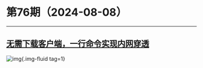 # 第76期（2024-08-08）

---
## [无需下载客户端，一行命令实现内网穿透](https://www.i996.me)
![img](https://ghfast.top/https://raw.githubusercontent.com/xiaoxuan6/weekly/main/docs/static/images/2024-08-08/1723090305.png){.img-fluid tag=1}
